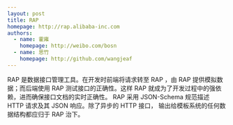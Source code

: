 ```yaml
---
layout: post
title: RAP
homepage: http://rap.alibaba-inc.com
authors:
  - name: 霍雍
    homepage: http://weibo.com/bosn
  - name: 思竹
    homepage: http://github.com/wangjeaf
---
```


RAP 是数据接口管理工具。在开发时前端将请求转至 RAP ，由 RAP 提供模拟数据；而后端使用
RAP 测试接口的正确性。这样 RAP 就成为了开发过程中的强依赖，进而确保接口文档的实时正确性。
RAP 采用 JSON-Schema 规范描述 HTTP 请求及其 JSON 响应。除了异步的 HTTP 接口，
输出给模板系统的任何数据结构都应归于 RAP 治下。
